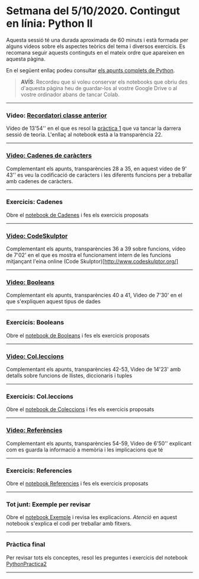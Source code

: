 # Setmana del 5/10/2020. Contingut en línia: Python II

Aquesta sessió té una durada aproximada de 60 minuts i està formada per alguns videos sobre els aspectes teòrics del tema i diversos exercicis. 
Es recomana seguir aquests continguts en el mateix ordre que apareixen en aquesta pàgina.

En el següent enllaç podeu consultar [els apunts complets de Python](https://algorismica2020.github.io/slides/python.html). 

> **AVÍS**: Recordeu que si voleu conservar els notebooks que obriu des d'aquesta pàgina heu de guardar-los al vostre Google Drive 
o al vostre ordinador abans de tancar Colab.


---

### Video: [Recordatori classe anterior](https://campusvirtual.ub.edu/pluginfile.php/3002146/mod_resource/content/2/T2-1-Python-Practica1/T2-1-Python-Practica1.html)

Vídeo de 13'54'' en el que es resol la [pràctica 1](https://colab.research.google.com/github/algorismica2020/algorismica2020.github.io/blob/master/notebookscolab/PythonPractica1.ipynb) que va tancar la darrera sessió de teoria. L'enllaç al notebook està a la transparència 22.

---

### [Video: Cadenes de caràcters](https://campusvirtual.ub.edu/pluginfile.php/3101440/mod_resource/content/2/T2-2-Python-CadenesCaracters/T2-2-Python-CadenesCaracters.html)

Complementant els apunts, transparències 28 a 35, en aquest vídeo de 9' 43'' es veu la codificació de caràcters i les diferents funcions per a treballar amb cadenes de caràcters.

---

### Exercicis: Cadenes

Obre el [notebook de Cadenes](https://colab.research.google.com/github/algorismica2020/algorismica2020.github.io/blob/master/notebookscolab/Cadenes.ipynb) i fes els exercicis proposats

---

### [Video: CodeSkulptor](https://campusvirtual.ub.edu/pluginfile.php/3101441/mod_resource/content/2/T2-3-Python-CodeSkulptor/T2-3-Python-CodeSkulptor.html)

Complementant els apunts, transparències 36 a 39 sobre funcions, vídeo de 7'02' en el que es mostra el funcionament intern de les funcions mitjançant l'eina online (Code Skulptor)[http://www.codeskulptor.org/]

---
### [Video: Booleans](https://campusvirtual.ub.edu/pluginfile.php/3101442/mod_resource/content/2/T2-4-Python-Booleans/T2-4-Python-Booleans.html)

Complementant els apunts, transparències 40 a 41, Video de 7'30' en el que s'expliquen aquest tipus de dades

---
### Exercicis: Booleans

Obre el [notebook de Booleans](https://colab.research.google.com/github/algorismica2020/algorismica2020.github.io/blob/master/notebookscolab/Booleans.ipynb) i fes els exercicis proposats

---
### [Video: Col.leccions](https://campusvirtual.ub.edu/pluginfile.php/3101444/mod_resource/content/1/T2-5-Python-Colleccions/T2-5-Python-Colleccions.html)

Complementant els apunts, transparències 42-53, Video de 14'23' amb detalls sobre funcions de llistes, diccionaris i tuples

---

### Exercicis: Col.leccions

Obre el [notebook de Coleccions](https://colab.research.google.com/github/algorismica2020/algorismica2020.github.io/blob/master/notebookscolab/Coleccions.ipynb) i fes els exercicis proposats

---
### [Video: Referències](https://campusvirtual.ub.edu/pluginfile.php/3101443/mod_resource/content/1/T2-6-Python-Referencies/T2-6-Python-Referencies.html)

Complementant els apunts, transparències 54-59, Video de 6'50'' explicant com es guarda la informació a memòria i les implicacions que té

---

### Exercicis: Referencies

Obre el [notebook Referencies](https://colab.research.google.com/github/algorismica2020/algorismica2020.github.io/blob/master/notebookscolab/Referencies.ipynb) i fes els exercicis proposats

---

### Tot junt: Exemple per revisar

Obre el [notebook Exemple](https://colab.research.google.com/github/algorismica2020/algorismica2020.github.io/blob/master/notebookscolab/Exemple.ipynb) i revisa les explicacions.
*Atenció* en aquest notebook s'explica el codi per treballar amb fitxers.

---
### Pràctica final

Per revisar tots els conceptes, resol les preguntes i exercicis del notebook [PythonPractica2](https://colab.research.google.com/github/algorismica2020/algorismica2020.github.io/blob/master/notebookscolab/PythonPractica2.ipynb)

---
